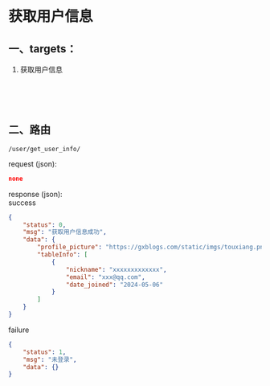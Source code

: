 # 获取用户信息

## 一、targets：
1. 获取用户信息

<br><br><br>

## 二、路由
```
/user/get_user_info/
```
request (json):
```json
none
```
response (json):<br>
success
```json
{
    "status": 0,
    "msg": "获取用户信息成功",
    "data": {
        "profile_picture": "https://gxblogs.com/static/imgs/touxiang.png",
        "tableInfo": [
            {
                "nickname": "xxxxxxxxxxxxx",
                "email": "xxx@qq.com",
                "date_joined": "2024-05-06"
            }
        ]
    }
}
```
failure
```json
{
    "status": 1,
    "msg": "未登录",
    "data": {}
}

```
